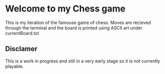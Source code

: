 # Welcome to my Chess game

This is my iteration of the famouse game of chess. Moves are recieved through the terminal and the board is printed using ASCII art under currentBoard.txt 

## Disclamer

This is a work in progress and still in a very early stage so it is not currently playable.